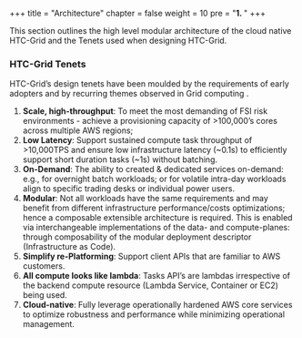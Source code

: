 +++
title = "Architecture"
chapter = false
weight = 10
pre = "<b>1. </b>"
+++

This section outlines the high level modular architecture of the cloud native HTC-Grid and the Tenets used when designing HTC-Grid.

### HTC-Grid Tenets

HTC-Grid’s design tenets have been moulded by the requirements of early adopters and by recurring themes observed in Grid computing .

1.	**Scale, high-throughput**: To meet the most demanding of FSI risk environments - achieve a provisioning capacity of >100,000’s cores across multiple AWS regions; 
1.	**Low Latency**: Support sustained compute task throughput of >10,000TPS and ensure low infrastructure latency (~0.1s) to efficiently support short duration tasks (~1s) without batching.
1.	**On-Demand**: The ability to created & dedicated services on-demand: e.g., for overnight batch workloads; or for volatile intra-day workloads align to specific trading desks or individual power users.
1.	**Modular**: Not all workloads have the same requirements and may benefit from different infrastructure performance/costs optimizations; hence a composable extensible architecture is required. This is enabled via interchangeable implementations of the data- and compute-planes: through composability of the modular deployment descriptor (Infrastructure as Code).
1.	**Simplify re-Platforming**: Support client APIs that are familiar to AWS customers.
1.	**All compute looks like lambda**: Tasks API’s are lambdas irrespective of the backend compute resource (Lambda Service, Container or EC2) being used.
1.	**Cloud-native**: Fully leverage operationally hardened AWS core services to optimize robustness and performance while minimizing operational management.
